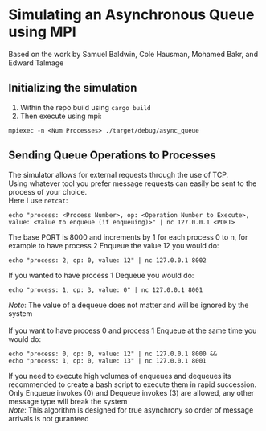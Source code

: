 # Simulating an Asynchronous Queue using MPI
Based on the work by Samuel Baldwin, Cole Hausman, Mohamed Bakr, and Edward Talmage

## Initializing the simulation
1. Within the repo build using `cargo build`
2. Then execute using mpi:
```
mpiexec -n <Num Processes> ./target/debug/async_queue
```
## Sending Queue Operations to Processes
The simulator allows for external requests through the use of TCP.\
Using whatever tool you prefer message requests can easily be sent to the process of your choice.\
Here I use `netcat`:
```
echo "process: <Process Number>, op: <Operation Number to Execute>, value: <Value to enqueue (if enqueuing)>" | nc 127.0.0.1 <PORT> 
```
The base PORT is 8000 and increments by 1 for each process 0 to n, for example to have process 2 Enqueue the value 12 you would do:
```
echo "process: 2, op: 0, value: 12" | nc 127.0.0.1 8002 
```
If you wanted to have process 1 Dequeue you would do:
```
echo "process: 1, op: 3, value: 0" | nc 127.0.0.1 8001
```
*Note*: The value of a dequeue does not matter and will be ignored by the system\
\
If you want to have process 0 and process 1 Enqueue at the same time you would do:
```
echo "process: 0, op: 0, value: 12" | nc 127.0.0.1 8000 && 
echo "process: 1, op: 0, value: 13" | nc 127.0.0.1 8001 
```
If you need to execute high volumes of enqueues and dequeues its recommended to create a bash script to execute them in rapid succession.\
Only Enqueue invokes (0) and Dequeue invokes (3) are allowed, any other message type will break the system\
*Note*: This algorithm is designed for true asynchrony so order of message arrivals is not guranteed 
